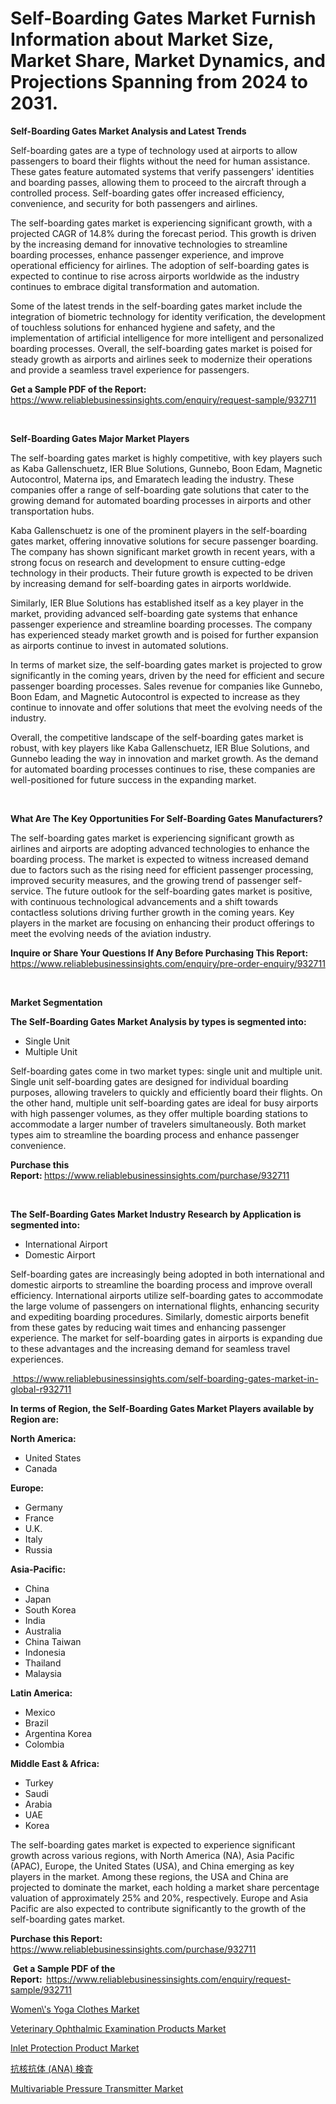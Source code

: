 <p><h1>Self-Boarding Gates Market Furnish Information about Market Size, Market Share, Market Dynamics, and Projections Spanning from 2024 to 2031.</h1></p><p><strong>Self-Boarding Gates Market Analysis and Latest Trends</strong></p>
<p><p>Self-boarding gates are a type of technology used at airports to allow passengers to board their flights without the need for human assistance. These gates feature automated systems that verify passengers' identities and boarding passes, allowing them to proceed to the aircraft through a controlled process. Self-boarding gates offer increased efficiency, convenience, and security for both passengers and airlines.</p><p>The self-boarding gates market is experiencing significant growth, with a projected CAGR of 14.8% during the forecast period. This growth is driven by the increasing demand for innovative technologies to streamline boarding processes, enhance passenger experience, and improve operational efficiency for airlines. The adoption of self-boarding gates is expected to continue to rise across airports worldwide as the industry continues to embrace digital transformation and automation.</p><p>Some of the latest trends in the self-boarding gates market include the integration of biometric technology for identity verification, the development of touchless solutions for enhanced hygiene and safety, and the implementation of artificial intelligence for more intelligent and personalized boarding processes. Overall, the self-boarding gates market is poised for steady growth as airports and airlines seek to modernize their operations and provide a seamless travel experience for passengers.</p></p>
<p><strong>Get a Sample PDF of the Report:&nbsp;</strong> <a href="https://www.reliablebusinessinsights.com/enquiry/request-sample/932711">https://www.reliablebusinessinsights.com/enquiry/request-sample/932711</a></p>
<p>&nbsp;</p>
<p><strong>Self-Boarding Gates Major Market Players</strong></p>
<p><p>The self-boarding gates market is highly competitive, with key players such as Kaba Gallenschuetz, IER Blue Solutions, Gunnebo, Boon Edam, Magnetic Autocontrol, Materna ips, and Emaratech leading the industry. These companies offer a range of self-boarding gate solutions that cater to the growing demand for automated boarding processes in airports and other transportation hubs.</p><p>Kaba Gallenschuetz is one of the prominent players in the self-boarding gates market, offering innovative solutions for secure passenger boarding. The company has shown significant market growth in recent years, with a strong focus on research and development to ensure cutting-edge technology in their products. Their future growth is expected to be driven by increasing demand for self-boarding gates in airports worldwide.</p><p>Similarly, IER Blue Solutions has established itself as a key player in the market, providing advanced self-boarding gate systems that enhance passenger experience and streamline boarding processes. The company has experienced steady market growth and is poised for further expansion as airports continue to invest in automated solutions.</p><p>In terms of market size, the self-boarding gates market is projected to grow significantly in the coming years, driven by the need for efficient and secure passenger boarding processes. Sales revenue for companies like Gunnebo, Boon Edam, and Magnetic Autocontrol is expected to increase as they continue to innovate and offer solutions that meet the evolving needs of the industry.</p><p>Overall, the competitive landscape of the self-boarding gates market is robust, with key players like Kaba Gallenschuetz, IER Blue Solutions, and Gunnebo leading the way in innovation and market growth. As the demand for automated boarding processes continues to rise, these companies are well-positioned for future success in the expanding market.</p></p>
<p>&nbsp;</p>
<p><strong>What Are The Key Opportunities For Self-Boarding Gates Manufacturers?</strong></p>
<p><p>The self-boarding gates market is experiencing significant growth as airlines and airports are adopting advanced technologies to enhance the boarding process. The market is expected to witness increased demand due to factors such as the rising need for efficient passenger processing, improved security measures, and the growing trend of passenger self-service. The future outlook for the self-boarding gates market is positive, with continuous technological advancements and a shift towards contactless solutions driving further growth in the coming years. Key players in the market are focusing on enhancing their product offerings to meet the evolving needs of the aviation industry.</p></p>
<p><strong>Inquire or Share Your Questions If Any Before Purchasing This Report:</strong> <a href="https://www.reliablebusinessinsights.com/enquiry/pre-order-enquiry/932711">https://www.reliablebusinessinsights.com/enquiry/pre-order-enquiry/932711</a></p>
<p>&nbsp;</p>
<p><strong>Market Segmentation</strong></p>
<p><strong>The Self-Boarding Gates Market Analysis by types is segmented into:</strong></p>
<p><ul><li>Single Unit</li><li>Multiple Unit</li></ul></p>
<p><p>Self-boarding gates come in two market types: single unit and multiple unit. Single unit self-boarding gates are designed for individual boarding purposes, allowing travelers to quickly and efficiently board their flights. On the other hand, multiple unit self-boarding gates are ideal for busy airports with high passenger volumes, as they offer multiple boarding stations to accommodate a larger number of travelers simultaneously. Both market types aim to streamline the boarding process and enhance passenger convenience.</p></p>
<p><strong>Purchase this Report:&nbsp;</strong><a href="https://www.reliablebusinessinsights.com/purchase/932711">https://www.reliablebusinessinsights.com/purchase/932711</a></p>
<p>&nbsp;</p>
<p><strong>The Self-Boarding Gates Market Industry Research by Application is segmented into:</strong></p>
<p><ul><li>International Airport</li><li>Domestic Airport</li></ul></p>
<p><p>Self-boarding gates are increasingly being adopted in both international and domestic airports to streamline the boarding process and improve overall efficiency. International airports utilize self-boarding gates to accommodate the large volume of passengers on international flights, enhancing security and expediting boarding procedures. Similarly, domestic airports benefit from these gates by reducing wait times and enhancing passenger experience. The market for self-boarding gates in airports is expanding due to these advantages and the increasing demand for seamless travel experiences.</p></p>
<p><a href="https://www.reliablebusinessinsights.com/self-boarding-gates-market-in-global-r932711">&nbsp;https://www.reliablebusinessinsights.com/self-boarding-gates-market-in-global-r932711</a></p>
<p><strong>In terms of Region, the Self-Boarding Gates Market Players available by Region are:</strong></p>
<p>
    <p> <strong> North America: </strong>
        <ul>
            <li>United States</li>
            <li>Canada</li>
        </ul>
        </p> 
    <p> <strong> Europe: </strong>
        <ul>
            <li>Germany</li>
            <li>France</li>
            <li>U.K.</li>
            <li>Italy</li>
            <li>Russia</li>
        </ul>
        </p> 
    <p> <strong> Asia-Pacific: </strong>
        <ul>
            <li>China</li>
            <li>Japan</li>
            <li>South Korea</li>
            <li>India</li>
            <li>Australia</li>
            <li>China Taiwan</li>
            <li>Indonesia</li>
            <li>Thailand</li>
            <li>Malaysia</li>
        </ul>
        </p> 
    <p> <strong> Latin America: </strong>
        <ul>
            <li>Mexico</li>
            <li>Brazil</li>
            <li>Argentina Korea</li>
            <li>Colombia</li>
        </ul>
        </p> 
    <p> <strong> Middle East & Africa: </strong>
        <ul>
            <li>Turkey</li>
            <li>Saudi</li>
            <li>Arabia</li>
            <li>UAE</li>
            <li>Korea</li>
        </ul>
    </p>
    </p>
<p><p>The self-boarding gates market is expected to experience significant growth across various regions, with North America (NA), Asia Pacific (APAC), Europe, the United States (USA), and China emerging as key players in the market. Among these regions, the USA and China are projected to dominate the market, each holding a market share percentage valuation of approximately 25% and 20%, respectively. Europe and Asia Pacific are also expected to contribute significantly to the growth of the self-boarding gates market.</p></p>
<p><strong>Purchase this Report: </strong><a href="https://www.reliablebusinessinsights.com/purchase/932711">https://www.reliablebusinessinsights.com/purchase/932711</a></p>
<p>&nbsp;<strong>Get a Sample PDF of the Report:&nbsp;&nbsp;</strong><a href="https://www.reliablebusinessinsights.com/enquiry/request-sample/932711">https://www.reliablebusinessinsights.com/enquiry/request-sample/932711</a></p>
<p><strong></strong></p>
<p><p><a href="https://issuu.com/reportprime-2/docs/womens-yoga-clothes-market-size-2030.pptx">Women\'s Yoga Clothes Market</a></p><p><a href="https://github.com/IzaiahBartell/Market-Research-Report-List-1/blob/main/veterinary-ophthalmic-examination-products-market.md">Veterinary Ophthalmic Examination Products Market</a></p><p><a href="https://issuu.com/reportprime-2/docs/inlet-protection-product-market-size-2030.pptx">Inlet Protection Product Market</a></p><p><a href="https://github.com/dadanedu33/Market-Research-Report-List-1/blob/main/626370483565.md">抗核抗体 (ANA) 検査</a></p><p><a href="https://www.linkedin.com/pulse/multivariable-pressure-transmitter-market-size-reveals-best-enyre">Multivariable Pressure Transmitter Market</a></p></p>